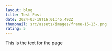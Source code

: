 ```yaml
---
layout: blog
title: Test Post
date: 2024-03-19T16:01:45.492Z
thumbnail: src/assets/images/frame-15-13-.png
rating: 5
---
```

This is the text for the page
